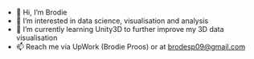 - 👋 Hi, I’m Brodie
- 👀 I’m interested in data science, visualisation and analysis
- 🌱 I’m currently learning Unity3D to further improve my 3D data visualisation
- 📫 Reach me via UpWork (Brodie Proos) or at brodesp09@gmail.com
